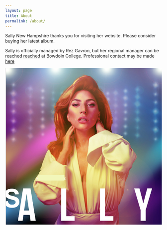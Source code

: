 ```yaml
---
layout: page
title: About
permalink: /about/
---
```


Sally New Hampshire thanks you for visiting her website. Please consider buying her latest album. 
 

Sally is officially managed by Rez Gavron, but her regional manager can be reached <a href="https://twitter.com/charlandler">reached</a> at Bowdoin College. Professional contact may be made <a href="https://www.linkedin.com/in/cmbjohnston/">here</a>

![sally-poster](/assets/poster2.jpg)



